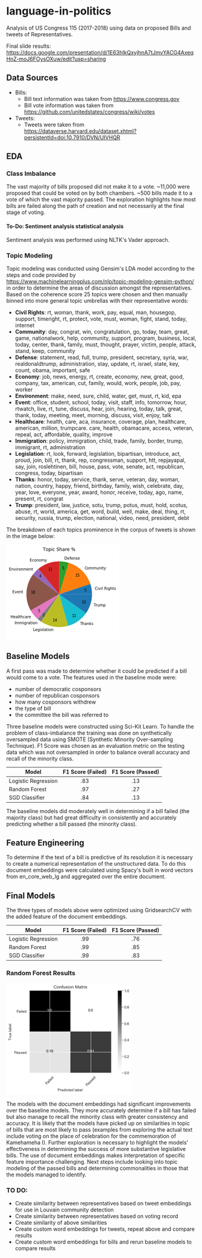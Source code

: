 # language-in-politics
Analysis of US Congress 115 (2017-2018) using data on proposed Bills and tweets of Representatives.

Final slide results:
https://docs.google.com/presentation/d/1E63hIkQxyjhnA7tJmvYACG4AxeqHnZ-moJ6FOysOXuw/edit?usp=sharing

## Data Sources
* Bills:
  * Bill text information was taken from https://www.congress.gov
  * Bill vote information was taken from https://github.com/unitedstates/congress/wiki/votes
* Tweets:
  * Tweets were taken from https://dataverse.harvard.edu/dataset.xhtml?persistentId=doi:10.7910/DVN/UIVHQR

## EDA

### Class Imbalance
The vast majority of bills proposed did not make it to a vote. ~11,000 were proposed that could be voted on by both chambers. ~500 bills made it to a vote of which the vast majority passed. The exploration highlights how most bills are failed along the path of creation and not necessarily at the final stage of voting.

#### To-Do: Sentiment analysis statistical analysis
Sentiment analysis was performed using NLTK's Vader approach.


### Topic Modeling
Topic modeling was conducted using Gensim's LDA model according to the steps and code provided by https://www.machinelearningplus.com/nlp/topic-modeling-gensim-python/ in order to determine the areas of discussion amongst the representatives. Based on the coherence score 25 topics were chosen and then manually binned into more general topic umbrellas with their representative words:
* **Civil Rights**: rt, woman, thank, work, pay, equal, man, housegop, support, timeright, rt, protect, vote, must, woman, fight, stand, today, internet
* **Community**: day, congrat, win, congratulation, go, today, team, great, game, nationalwork, help, community, support, program, business, local, today, center, thank, family, must, thought, prayer, victim, people, attack, stand, keep, community
* **Defense**: statement, read, full, trump, president, secretary, syria, war, realdonaldtrump, administration, stay, update, rt, israel, state, key, count, obama, important, safe
* **Economy**: job, news, energy, rt, create, economy, new, great, good, company, tax, american, cut, family, would, work, people, job, pay, worker
* **Environment**: make, need, sure, child, water, get, must, rt, kid, epa
* **Event**: office, student, school, today, visit, staff, info, tomorrow, hour, rtwatch, live, rt, tune, discuss, hear, join, hearing, today, talk, great, thank, today, meeting, meet, morning, discuss, visit, enjoy, talk
* **Healthcare**: health, care, aca, insurance, coverage, plan, healthcare, american, million, trumpcare. care, health, obamacare, access, veteran, repeal, act, affordable, quality, improve
* **Immigration**: policy, immigration, child, trade, family, border, trump, immigrant, rt, administration
* **Legislation**: rt, look, forward, legislation, bipartisan, introduce, act, proud, join, bill, rt, thank, rep, congressman, support, htt, repjayapal, say, join, roslehtinen, bill, house, pass, vote, senate, act, republican, congress, today, bipartisan
* **Thanks**: honor, today, service, thank, serve, veteran, day, woman, nation, country, happy, friend, birthday, family, wish, celebrate, day, year, love, everyone, year, award, honor, receive, today, ago, name, present, rt, congrat
* **Trump**: president, law, justice, sotu, trump, potus, must, hold, scotus, abuse, rt, world, america, get, word, build, well, make, deal, thing, rt, security, russia, trump, election, national, video, need, president, debt

The breakdown of each topics prominence in the corpus of tweets is shown in the image below: 

![Pie Chart of topic breakdown by percentage](images/TopicPie.png)

## Baseline Models
A first pass was made to determine whether it could be predicted if a bill would come to a vote. The features used in the baseline mode were:
* number of democratic cosponsors 
* number of republican cosponsors
* how many cosponsors withdrew
* the type of bill
* the committee the bill was referred to

Three baseline models were constructed using Sci-Kit Learn. To handle the problem of class-imbalance the training was done on synthetically oversampled data using SMOTE (Synthetic Minority Over-sampling Technique). F1 Score was chosen as an evaluation metric on the testing data which was not oversampled in order to balance overall accuracy and recall of the minority class.

| Model | F1 Score (Failed) | F1 Score (Passed) |
|---|:---:|:---:|
| Logistic Regression | .83 | .13 |
| Random Forest | .97 | .27 |
| SGD Classifier | .84 |  .13 |

The baseline models did moderately well in determining if a bill failed (the majority class) but had great difficulty in consistently and accurately predicting whether a bill passed (the minority class).

## Feature Engineering
To determine if the text of a bill is predictive of its resolution it is necessary to create a numerical representation of the unstructured data. To do this document embeddings were calculated using Spacy's built in word vectors from en_core_web_lg and aggregated over the entire document. 


## Final Models
The three types of models above were optimized using GridsearchCV with the added feature of the document embeddings.

| Model | F1 Score (Failed) | F1 Score (Passed) |
|---|:---:|:---:|
| Logistic Regression | .99 | .76 |
| Random Forest | .99 | .85 |
| SGD Classifier | .99 |  .83 |


### Random Forest Results
![Confusion matrix of the best performing model (Random Forest)](images/Random-Confusion.png)

The models with the document embeddings had significant improvements over the baseline models. They more accurately determine if a bill has failed but also manage to recall the minority class with greater consistency and accuracy. It is likely that the models have picked up on similarities in topic of bills that are most likely to pass (examples from exploring the actual text include voting on the place of celebration for the commemoration of Kamehameha I). Further exploration is necessary to highlight the models' effectiveness in determining the success of more substantive legislative bills. The use of document embeddings makes interpretation of specific feature importance challenging. Next steps include looking into topic modeling of the passed bills and determining commonalities in those that the models managed to identify.

### TO DO:
* Create similarity between representatives based on tweet embeddings for use in Louvain community detection
* Create similarity between representatives based on voting record
* Create similarity of above similarities
* Create custom word embeddings for tweets, repeat above and compare results
* Create custom word embeddings for bills and rerun baseline models to compare results
